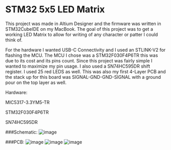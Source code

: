 # STM32 5x5 LED Matrix
This project was made in Altium Designer and the firmware was written in STM32CubeIDE on my MacBook. The goal of this project was to get a working LED Matrix to allow for writing of any character or patter I could think of. 

For the hardware I wanted USB-C Connectivity and I used an STLINK-V2 for flashing the MCU. The MCU I chose was a STM32F030F4P6TR this was due to its cost and its pins count. Since this project was fairly simple I wanted to maximize my pin usage. I also used a SN74HC595DR shift register. I used 25 red LEDS as well. 
This was also my first 4-Layer PCB and the stack up for this board was SIGNAL-GND-GND-SIGNAL with a ground pour on the top layer as well.

Hardware:

MIC5317-3.3YM5-TR

STM32F030F4P6TR

SN74HC595DR

###Schematic:
![image](https://github.com/Cgrubick/5x5LEDMatrix/assets/75959508/106c7703-e692-4120-851d-92cb68421037)

###PCB:
![image](https://github.com/Cgrubick/5x5LEDMatrix/assets/75959508/61112d7c-a2d6-4ba6-a727-f25793d2fde7)
![image](https://github.com/Cgrubick/5x5LEDMatrix/assets/75959508/1065ca79-31a5-4a52-a9c0-b85284bd4084)
![image](https://github.com/Cgrubick/5x5LEDMatrix/assets/75959508/e1a4dfe4-285a-4864-bff7-ee80176123e0)




